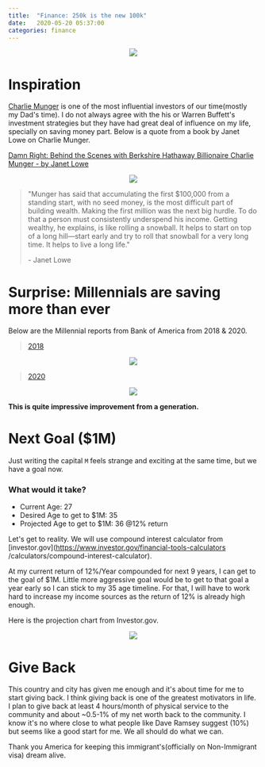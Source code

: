 ```yaml
---
title:  "Finance: 250k is the new 100k"
date:   2020-05-20 05:37:00
categories: finance
---
```


<p align="center">
  <img src="./../../../../../assets/images/networth-100k.png"/>
</p>

# Inspiration

[Charlie Munger](https://amzn.to/2Tlmluf) is one of the most influential investors of our time(mostly my Dad's time). I do not always
 agree with the his or Warren Buffett's investment strategies but they have had great deal of influence on my life, specially on saving
  money part. Below is a quote from a book by Janet Lowe on Charlie Munger. 

[Damn Right: Behind the Scenes with Berkshire Hathaway Billionaire Charlie Munger - by Janet Lowe](https://amzn.to/3dXFx9o)
<p align="center">
    <a href="https://www.amazon.com/gp/product/0471446912/ref=as_li_ss_il?ie=UTF8&linkCode=li2&tag=dpsai-20&linkId=6853f4ece24f5e62443fb2e55f569b5f&language=en_US" target="_blank"><img border="0" src="//ws-na.amazon-adsystem.com/widgets/q?_encoding=UTF8&ASIN=0471446912&Format=_SL160_&ID=AsinImage&MarketPlace=US&ServiceVersion=20070822&WS=1&tag=dpsai-20&language=en_US" ></a><img src="https://ir-na.amazon-adsystem.com/e/ir?t=dpsai-20&language=en_US&l=li2&o=1&a=0471446912" width="1" height="1" border="0" alt="" style="border:none !important; margin:0px !important;" />
</p>

> "Munger has said that accumulating the first $100,000 from a standing start, with no seed money, is the most difficult part of building wealth. Making the first million was the next big hurdle. To do that a person must consistently underspend his income. Getting wealthy, he explains, is like rolling a snowball. It helps to start on top of a long hill—start early and try to roll that snowball for a very long time. It helps to live a long life."
>
> \-  Janet Lowe

<div align="center">
    <div class="infogram-embed" data-id="_/E6LCv6WTgOM1W8n1I0Qk" data-type="interactive" data-title="Savings Report - Average and median account balances by income"></div><script>!function(e,i,n,s){var t="InfogramEmbeds",d=e.getElementsByTagName("script")[0];if(window[t]&&window[t].initialized)window[t].process&&window[t].process();else if(!e.getElementById(n)){var o=e.createElement("script");o.async=1,o.id=n,o.src="https://e.infogram.com/js/dist/embed-loader-min.js",d.parentNode.insertBefore(o,d)}}(document,0,"infogram-async");</script>
</div>

# Surprise: Millennials are saving more than ever
Below are the Millennial reports from Bank of America from 2018 & 2020.

> [2018](https://bettermoneyhabits.bankofamerica.com/en/millennial-report)
<p align="center">
  <img src="./../../../../../assets/images/savings-millenials2018.png"/>
</p>

> [2020](https://about.bankofamerica.com/en-us/partnering-locally/bmh-millennial-report.html#fbid=LNAXwM9NSYr)
<p align="center">
  <img src="./../../../../../assets/images/bmh-millennial-report-2020.jpg"/>
</p>

**This is quite impressive improvement from a generation.**

# Next Goal ($1M)
Just writing the capital `M` feels strange and exciting at the same time, but we have a goal now.

### What would it take?
 * Current Age: 27
 * Desired Age to get to $1M: 35
 * Projected Age to get to $1M: 36 @12% return

Let's get to reality. We will use compound interest calculator from [investor.gov](https://www.investor.gov/financial-tools-calculators
/calculators/compound-interest-calculator).

At my current return of 12%/Year compounded for next 9 years, I can get to the goal of $1M. Little more aggressive goal would be to get
 to that goal a year early so I can stick to my 35 age timeline. For that, I will have to work hard to increase my income sources as the
  return of 12% is already high enough.
  
Here is the projection chart from Investor.gov.
<p align="center">
  <img src="./../../../../../assets/images/1m-projection.png"/>
</p>
  
# Give Back
This country and city has given me enough and it's about time for me to start giving back. I think giving back is one of the greatest
 motivators in life. I plan to give back at least 4 hours/month of physical service to the community and about ~0.5-1% of my net worth
  back to
  the community. I know it's no where close to what people like Dave Ramsey suggest (10%) but seems like a good start for me. We all
   should do what we can.

Thank you America for keeping this immigrant's(officially on Non-Immigrant visa) dream alive. 
